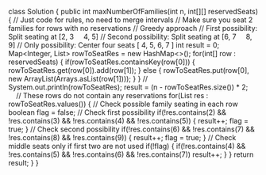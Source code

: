 class Solution {
public int maxNumberOfFamilies(int n, int[][] reservedSeats) {
// Just code for rules, no need to merge intervals
// Make sure you seat 2 families for rows with no reservations
// Greedy approach
// First possibility: Split seating at  [2, 3     4, 5]
// Second possibility: Split seating at [6, 7     8, 9]
// Only possibility:  Center four seats [  4, 5, 6, 7 ]
int result = 0;
Map<Integer, List<Integer>> rowToSeatRes = new HashMap<>();
for(int[] row : reservedSeats) {
if(rowToSeatRes.containsKey(row[0])) {
rowToSeatRes.get(row[0]).add(row[1]);
} else {
rowToSeatRes.put(row[0], new ArrayList<Integer>(Arrays.asList(row[1])));
}
}
// System.out.println(rowToSeatRes);
result = (n - rowToSeatRes.size()) * 2;         // These rows do not contain any reservations
for(List<Integer> res : rowToSeatRes.values()) { // Check possible family seating in each row
boolean flag = false;
// Check first possibility
if(!res.contains(2) &&
!res.contains(3) &&
!res.contains(4) &&
!res.contains(5)) {
result++;
flag = true;
}
// Check second possibility
if(!res.contains(6) &&
!res.contains(7) &&
!res.contains(8) &&
!res.contains(9)) {
result++;
flag = true;
}
// Check middle seats only if first two are not used
if(!flag) {
if(!res.contains(4) &&
!res.contains(5) &&
!res.contains(6) &&
!res.contains(7))
result++;
}
}
return result;
}
}